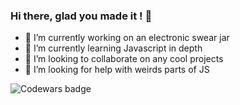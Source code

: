 ### Hi there, glad you made it ! 👋

- 🔭 I’m currently working on an electronic swear jar
- 🌱 I’m currently learning Javascript in depth
- 👯 I’m looking to collaborate on any cool projects
- 🤔 I’m looking for help with weirds parts of JS

![Codewars badge](https://www.codewars.com/users/louiiuol/badges/large)
